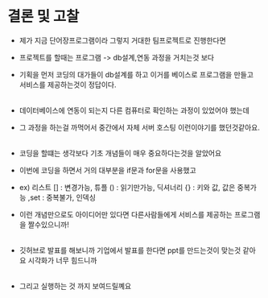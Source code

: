 # 결론 및 고찰

- 제가 지금 단어장프로그램이라 그렇지 거대한 팀프로젝트로 진행한다면
- 프로젝트를 할때는 프로그램 -> db설계,연동 과정을 거치는것 보다
- 기획을 먼저 코딩의 대가들이 db설계를 하고 이거를 베이스로 프로그램을 만들고 서비스를 제공하는것이 정답이다.<br><br>

- 데이터베이스에 연동이 되는지 다른 컴퓨터로 확인하는 과정이 있었어야 했는데
- 그 과정을 하는걸 까먹어서 중간에서 자체 서버 호스팅 이런이야기를 했던것같아요.<br><br>

- 코딩을 할떄는 생각보다 기초 개념들이 매우 중요하다는것을 알았어요
- 이번에 코딩을 하면서 거의 대부분을 if문과 for문을 사용했고
- ex) 리스트 [] : 변경가능, 튜플 () : 읽기만가능, 딕셔너리 {} : 키와 값, 값은 중복가능 ,set : 중복불가, 인덱싱
- 이런 개념만으로도 아이디어만 있다면 다른사람들에게 서비스를 제공하는 프로그램을 짤수있으니까!<br><br>

- 깃허브로 발표를 해보니까 기업에서 발표를 한다면 ppt를 만드는것이 맞는것 같아요 시각화가 너무 힘드니까<br><br>

- 그리고 실행하는 것 까지 보여드릴꼐요
